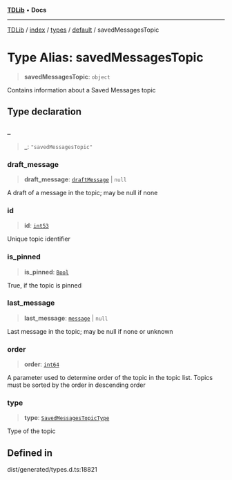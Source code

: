 [**TDLib**](../../../../../../README.md) • **Docs**

***

[TDLib](../../../../../../modules.md) / [index](../../../../../README.md) / [types](../../../README.md) / [default](../README.md) / savedMessagesTopic

# Type Alias: savedMessagesTopic

> **savedMessagesTopic**: `object`

Contains information about a Saved Messages topic

## Type declaration

### \_

> **\_**: `"savedMessagesTopic"`

### draft\_message

> **draft\_message**: [`draftMessage`](draftMessage.md) \| `null`

A draft of a message in the topic; may be null if none

### id

> **id**: [`int53`](int53.md)

Unique topic identifier

### is\_pinned

> **is\_pinned**: [`Bool`](Bool.md)

True, if the topic is pinned

### last\_message

> **last\_message**: [`message`](message.md) \| `null`

Last message in the topic; may be null if none or unknown

### order

> **order**: [`int64`](int64.md)

A parameter used to determine order of the topic in the topic list. Topics must be sorted by the order in descending order

### type

> **type**: [`SavedMessagesTopicType`](SavedMessagesTopicType.md)

Type of the topic

## Defined in

dist/generated/types.d.ts:18821
